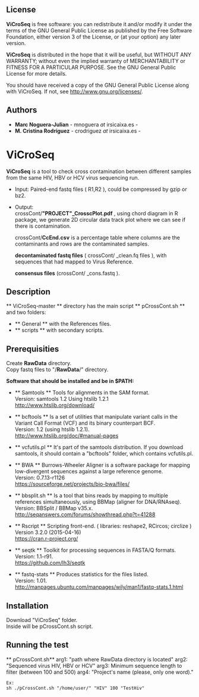 ## License
**ViCroSeq** is free software: you can redistribute it and/or modify
it under the terms of the GNU General Public License as published by
the Free Software Foundation, either version 3 of the License, or
(at your option) any later version.

**ViCroSeq** is distributed in the hope that it will be useful,
but WITHOUT ANY WARRANTY; without even the implied warranty of
MERCHANTABILITY or FITNESS FOR A PARTICULAR PURPOSE.  See the
GNU General Public License for more details.

You should have received a copy of the GNU General Public License
along with ViCroSeq.  If not, see <http://www.gnu.org/licenses/>.  


## Authors

* **Marc Noguera-Julian**  - mnoguera _at_ irsicaixa.es - 
* **M. Cristina Rodr&iacute;guez** - crodriguez _at_ irsicaixa.es - 

# ViCroSeq

**ViCroSeq** is a tool to check cross contamination between different samples from the same HIV, HBV or HCV virus sequencing run.  
  
* Input: Paired-end fastq files ( R1,R2 ), could be compressed by gzip or bz2.    

* Output:   
  crossCont/**"PROJECT"_CrosscPlot.pdf** , using chord diagram in R package, we generate 2D circular data track plot where we can see if there is contamination.  

  crossCont/**CcEnd.csv** is a percentage table where columns are the contaminants and rows are the contaminated samples.  

  **decontaminated fastq files** ( crossCont/ _clean.fq files ), with sequences that had mapped to Virus Reference.   

  **consensus files** (crossCont/ _cons.fastq ).  

## Description  

** ViCroSeq-master ** directory has the main script  ** pCrossCont.sh ** and two folders:  
   * ** General ** with the References files.  
   * ** scripts ** with secondary scripts.   

## Prerequisities

Create **RawData** directory.  
Copy fastq files to "/**RawData**/" directory.   
    
**Software that should be installed and be in $PATH:**   
* ** Samtools ** Tools for alignments in the SAM format.  
     Version: samtools 1.2 Using htslib 1.2.1   
     http://www.htslib.org/download/   

* ** bcftools ** Is a set of utilities that manipulate variant calls in the Variant Call Format (VCF) and its binary counterpart BCF.  
     Version: 1.2 (using htslib 1.2.1).  
     http://www.htslib.org/doc/#manual-pages  

* ** vcfutils.pl ** It's part of the samtools distribution. If you download samtools, it should contain a "bcftools" folder, which contains vcfutils.pl. 

* ** BWA ** Burrows-Wheeler Aligner is a software package for mapping low-divergent sequences against a large reference genome.  
     Version: 0.7.13-r1126  
     https://sourceforge.net/projects/bio-bwa/files/  

* ** bbsplit.sh **  Is a tool that bins reads by mapping to multiple references simultaneously, using BBMap (aligner for DNA/RNAseq).   
     Version: BBSplit / BBMap v35.x.  
     http://seqanswers.com/forums/showthread.php?t=41288

* ** Rscript **  Scripting front-end. ( libraries: reshape2, RCircos; circlize )  
     Version 3.2.0 (2015-04-16)  
     https://cran.r-project.org/

* ** seqtk ** Toolkit for processing sequences in FASTA/Q formats.  
     Version: 1.1-r91.  
     https://github.com/lh3/seqtk  

* ** fastq-stats ** Produces statistics for the files listed.  
     Version: 1.01.  
     http://manpages.ubuntu.com/manpages/wily/man1/fastq-stats.1.html  

## Installation  
Download "ViCroSeq" folder.  
Inside will be pCrossCont.sh script.  

## Running the test

** pCrossCont.sh**   arg1: "path where RawData directory is located"      arg2: "Sequenced virus HIV, HBV or HCV"      arg3: Minimum sequence length to filter (between 100 and 500)    arg4: "Project's name (please, only one word)."


`Ex:`   
`sh ./pCrossCont.sh "/home/user/" "HIV" 100 "TestHiv"`  





